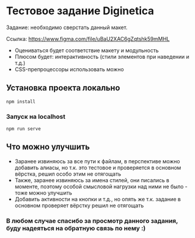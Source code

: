 # Тестовое задание  Diginetica
Задание: необходимо сверстать данный макет.

Ссылка: https://www.figma.com/file/uBaU2XAC6gZqtshk59mMHL

* Оцениваться будет соответствие макету и модульность
* Плюсом будет: интерактивность (стили элементов при наведении и т.д.)
* CSS-препроцессоры использовать можно
## Установка проекта локально
```
npm install
```

### Запуск на localhost
```
npm run serve
```
## Что можно улучшить
* Заранее извиняюсь за все пути к файлам, в перспективе можно добавить алиасы, но т.к. это тестовое и проверяется в основном вёрстка, решил особо этим не отягощать
* Также, заранее извиняюсь за имена стилей, они писались в моменте, поэтому особой смысловой нагрузки над ними не было - тоже можно улучшить
* Добавить активности на кнопки и т.д., но опять же т.к. задание в основном проверяет вёрстку решил не отягощать
### В любом случае спасибо за просмотр данного задания, буду надеяться на обратную связь по нему :)
